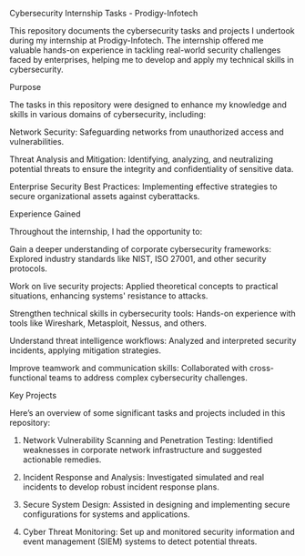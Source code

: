 Cybersecurity Internship Tasks - Prodigy-Infotech

This repository documents the cybersecurity tasks and projects I undertook during my internship at Prodigy-Infotech. The internship offered me valuable hands-on experience in tackling real-world security challenges faced by enterprises, helping me to develop and apply my technical skills in cybersecurity.

Purpose

The tasks in this repository were designed to enhance my knowledge and skills in various domains of cybersecurity, including:

Network Security: Safeguarding networks from unauthorized access and vulnerabilities.

Threat Analysis and Mitigation: Identifying, analyzing, and neutralizing potential threats to ensure the integrity and confidentiality of sensitive data.

Enterprise Security Best Practices: Implementing effective strategies to secure organizational assets against cyberattacks.


Experience Gained

Throughout the internship, I had the opportunity to:

Gain a deeper understanding of corporate cybersecurity frameworks: Explored industry standards like NIST, ISO 27001, and other security protocols.

Work on live security projects: Applied theoretical concepts to practical situations, enhancing systems' resistance to attacks.

Strengthen technical skills in cybersecurity tools: Hands-on experience with tools like Wireshark, Metasploit, Nessus, and others.

Understand threat intelligence workflows: Analyzed and interpreted security incidents, applying mitigation strategies.

Improve teamwork and communication skills: Collaborated with cross-functional teams to address complex cybersecurity challenges.


Key Projects

Here’s an overview of some significant tasks and projects included in this repository:

1. Network Vulnerability Scanning and Penetration Testing: Identified weaknesses in corporate network infrastructure and suggested actionable remedies.


2. Incident Response and Analysis: Investigated simulated and real incidents to develop robust incident response plans.


3. Secure System Design: Assisted in designing and implementing secure configurations for systems and applications.


4. Cyber Threat Monitoring: Set up and monitored security information and event management (SIEM) systems to detect potential threats.

